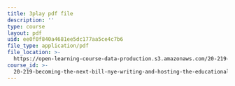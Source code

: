 ```yaml
---
title: 3play pdf file
description: ''
type: course
layout: pdf
uid: ee0f0f840a4681ee5dc177aa5ce4c7b6
file_type: application/pdf
file_location: >-
  https://open-learning-course-data-production.s3.amazonaws.com/20-219-becoming-the-next-bill-nye-writing-and-hosting-the-educational-show-january-iap-2015/ee0f0f840a4681ee5dc177aa5ce4c7b6_W1TMyIn2SIg.pdf
course_id: >-
  20-219-becoming-the-next-bill-nye-writing-and-hosting-the-educational-show-january-iap-2015
---
```

